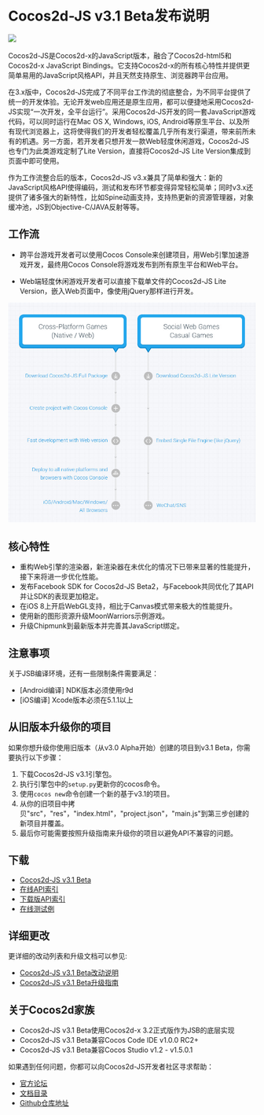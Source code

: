 # Cocos2d-JS v3.1 Beta发布说明

<img src="http://www.cocos2d-x.org/attachments/download/1508" height=180> 

Cocos2d-JS是Cocos2d-x的JavaScript版本，融合了Cocos2d-html5和Cocos2d-x JavaScript Bindings。它支持Cocos2d-x的所有核心特性并提供更简单易用的JavaScript风格API，并且天然支持原生、浏览器跨平台应用。

在3.x版中，Cocos2d-JS完成了不同平台工作流的彻底整合，为不同平台提供了统一的开发体验。无论开发web应用还是原生应用，都可以便捷地采用Cocos2d-JS实现“一次开发，全平台运行”。采用Cocos2d-JS开发的同一套JavaScript游戏代码，可以同时运行在Mac OS X, Windows, iOS, Android等原生平台、以及所有现代浏览器上，这将使得我们的开发者轻松覆盖几乎所有发行渠道，带来前所未有的机遇。另一方面，若开发者只想开发一款Web轻度休闲游戏，Cocos2d-JS也专门为此类游戏定制了Lite Version，直接将Cocos2d-JS Lite Version集成到页面中即可使用。

作为工作流整合后的版本，Cocos2d-JS v3.x兼具了简单和强大：新的JavaScript风格API使得编码，测试和发布环节都变得异常轻松简单；同时v3.x还提供了诸多强大的新特性，比如Spine动画支持，支持热更新的资源管理器，对象缓冲池，JS到Objective-C/JAVA反射等等。

## 工作流

- 跨平台游戏开发者可以使用Cocos Console来创建项目，用Web引擎加速游戏开发，最终用Cocos Console将游戏发布到所有原生平台和Web平台。

- Web端轻度休闲游戏开发者可以直接下载单文件的Cocos2d-JS Lite Version，嵌入Web页面中，像使用jQuery那样进行开发。

![](../../v3.0/release-note/workflows.jpg)

## 核心特性

* 重构Web引擎的渲染器，新渲染器在未优化的情况下已带来显著的性能提升，接下来将进一步优化性能。
* 发布Facebook SDK for Cocos2d-JS Beta2，与Facebook共同优化了其API并让SDK的表现更加稳定。
* 在iOS 8上开启WebGL支持，相比于Canvas模式带来极大的性能提升。
* 使用新的图形资源升级MoonWarriors示例游戏。
* 升级Chipmunk到最新版本并完善其JavaScript绑定。

## 注意事项

关于JSB编译环境，还有一些限制条件需要满足：

- [Android编译] NDK版本必须使用r9d
- [iOS编译] Xcode版本必须在5.1.1以上

## 从旧版本升级你的项目

如果你想升级你使用旧版本（从v3.0 Alpha开始）创建的项目到v3.1 Beta，你需要执行以下步骤：

1. 下载Cocos2d-JS v3.1引擎包。
2. 执行引擎包中的`setup.py`更新你的cocos命令。
3. 使用`cocos new`命令创建一个新的基于v3.1的项目。
4. 从你的旧项目中拷贝"src"，"res"，"index.html"，"project.json"，"main.js"到第三步创建的新项目并覆盖。
5. 最后你可能需要按照升级指南来升级你的项目以避免API不兼容的问题。

## 下载

- [Cocos2d-JS v3.1 Beta](http://www.cocos2d-x.org/filedown/cocos2d-js-v3.1-beta.zip)
- [在线API索引](http://www.cocos2d-x.org/reference/html5-js/V3.0/index.html)
- [下载版API索引](http://www.cocos2d-x.org/filedown/Cocos2d-JS-v3.0-API.zip)
- [在线测试例](http://cocos2d-x.org/js-tests/)

## 详细更改

更详细的改动列表和升级文档可以参见:

- [Cocos2d-JS v3.1 Beta改动说明](http://www.cocos2d-x.org/docs/manual/framework/html5/release-notes/v3.1b/changelog/en)
- [Cocos2d-JS v3.1 Beta升级指南](http://www.cocos2d-x.org/docs/manual/framework/html5/release-notes/v3.0rc0/upgrade-guide/zh)

## 关于Cocos2d家族

- Cocos2d-JS v3.1 Beta使用Cocos2d-x 3.2正式版作为JSB的底层实现
- Cocos2d-JS v3.1 Beta兼容Cocos Code IDE v1.0.0 RC2+
- Cocos2d-JS v3.1 Beta兼容Cocos Studio v1.2 - v1.5.0.1

如果遇到任何问题，你都可以向Cocos2d-JS开发者社区寻求帮助： 

- [官方论坛](http://discuss.cocos2d-x.org/category/cocos2d-x/javascript)
- [文档目录](http://cocos2d-x.org/docs/manual/framework/html5/zh)
- [Github仓库地址](https://github.com/cocos2d/cocos2d-js)
